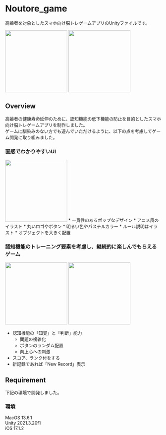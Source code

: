 # Noutore_game

高齢者を対象としたスマホ向け脳トレゲームアプリのUnityファイルです。

<img src="https://github.com/aozam3/Noutore_game/assets/65112280/47cba34d-2882-4342-8c34-49420c43e646.gif" width="200">
<img src="https://github.com/aozam3/Noutore_game/assets/65112280/326438bf-35c8-496c-9c0c-004b34f6b45b.gif" width="200">

## Overview
高齢者の健康寿命延伸のために、認知機能の低下機能の防止を目的としたスマホ向け脳トレゲームアプリを制作しました。</br>
ゲームに馴染みのない方でも遊んでいただけるように、以下の点を考慮してゲーム開発に取り組みました。

### 直感でわかりやすいUI
<img src="https://github.com/aozam3/Noutore_game/assets/65112280/c17688a1-ebf5-419f-9f9c-92b7ea3bf8e3.png" width="200">
*	一貫性のあるポップなデザイン
  * アニメ風のイラスト
 	* 丸いロゴやボタン
 	* 明るい色やパステルカラー
* ルール説明はイラスト
* オブジェクトを大きく配置

### 認知機能のトレーニング要素を考慮し、継続的に楽しんでもらえるゲーム
<img src="https://github.com/aozam3/Noutore_game/assets/65112280/93001312-aa96-437d-b71b-cf0bcded6044.png" width="200">
<img src="https://github.com/aozam3/Noutore_game/assets/65112280/917adc27-2e82-4e5a-99d8-331081534e25.png" width="200">

* 認知機能の「知覚」と「判断」能力
  * 問題の複雑化
  * ボタンのランダム配置
  * 向上心への刺激
* スコア、ランク付をする
* 新記録であれば「New Record」表示


## Requirement
下記の環境で開発しました。

### 環境
MacOS 13.6.1</br>
Unity 2021.3.20f1</br>
iOS 17.1.2</br>
